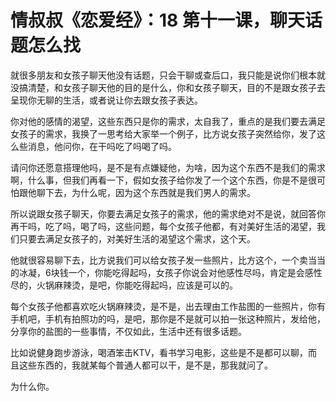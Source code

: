 # 情叔叔《恋爱经》：18 第十一课，聊天话题怎么找

就很多朋友和女孩子聊天他没有话题，只会干聊或查后口，我只能是说你们根本就没搞清楚，和女孩子聊天他的目的是什么，你和女孩子聊天，目的不是跟女孩子去呈现你无聊的生活，或者说让你去跟女孩子表达。

你对他的感情的渴望，这些东西只是你的需求，太自我了，重点的是我们要去满足女孩子的需求，我换了一思考给大家举一个例子，比方说女孩子突然给你，发了这么些消息，他问你，在干吗吃了吗喝了吗。

请问你还愿意搭理他吗，是不是有点嫌疑他，为啥，因为这个东西不是我们的需求啊，什么事，但我们再看一下，假如女孩子给你发了一个这个东西，你是不是很可怕跟他聊下去，为什么呢，因为这个东西就是我们男人的需求。

所以说跟女孩子聊天，你要去满足女孩子的需求，他的需求绝对不是说，就回答你再干吗，吃了吗，喝了吗，这些问题，每个女孩子他都，有对美好生活的渴望，我们只要去满足女孩子的，对美好生活的渴望这个需求，这个天。

他就很容易聊下去，比方说我们可以给女孩子发一些照片，比方这个，一个卖当当的冰凝，6块钱一个，你能吃得起吗，女孩子你说会对他感性尽吗，肯定是会感性尽的，火锅麻辣烫，是吧，你能吃得起吗，应该是可以的。

每个女孩子他都喜欢吃火锅麻辣烫，是不是，出去理由工作盐图的一些照片，你有手机吧，手机有拍照功的吗，是吧，那你是不是就可以拍一张这种照片，发给他，分享你的盐图的一些事情，不仅如此，生活中还有很多话题。

比如说健身跑步游泳，喝酒笨击KTV，看书学习电影，这些是不是都可以聊，而且这些东西的，我就某每个普通人都可以干，是不是，那我就问了。

为什么你。
